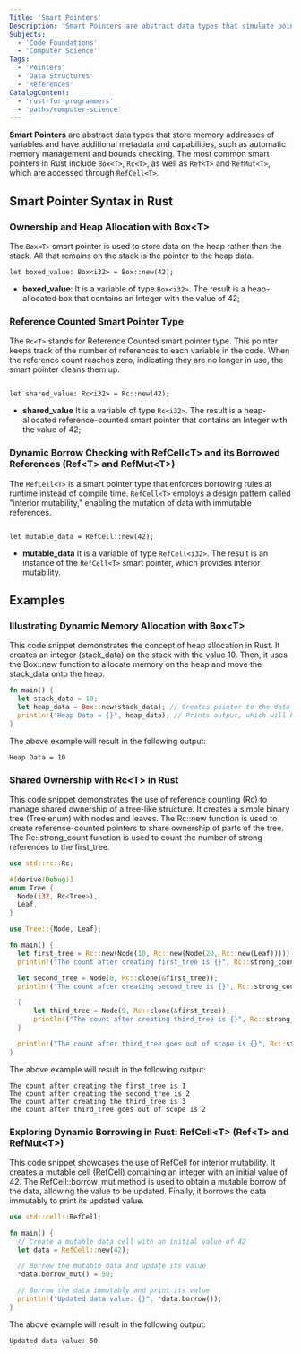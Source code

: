 ```yaml
---
Title: 'Smart Pointers'
Description: 'Smart Pointers are abstract data types that simulate pointers while providing additional features.'
Subjects:
  - 'Code Foundations'
  - 'Computer Science'
Tags:
  - 'Pointers'
  - 'Data Structures'
  - 'References'
CatalogContent:
  - 'rust-for-programmers'
  - 'paths/computer-science'
---
```


**Smart Pointers** are abstract data types that store memory addresses of variables and have additional metadata and capabilities, such as automatic memory management and bounds checking. The most common smart pointers in Rust include `Box<T>`, `Rc<T>`, as well as `Ref<T>` and `RefMut<T>`, which are accessed through `RefCell<T>`.

## Smart Pointer Syntax in Rust

### Ownership and Heap Allocation with Box&lt;T&gt;

The `Box<T>` smart pointer is used to store data on the heap rather than the stack. All that remains on the stack is the pointer to the heap data.

```pseudo
let boxed_value: Box<i32> = Box::new(42);
```

- **boxed_value**: It is a variable of type `Box<i32>`. The result is a heap-allocated box that contains an Integer with the value of 42;

### Reference Counted Smart Pointer Type

The `Rc<T>` stands for Reference Counted smart pointer type. This pointer keeps track of the number of references to each variable in the code. When the reference count reaches zero, indicating they are no longer in use, the smart pointer cleans them up.

```pseudo

let shared_value: Rc<i32> = Rc::new(42);
```

- **shared_value** It is a variable of type `Rc<i32>`. The result is a heap-allocated reference-counted smart pointer that contains an Integer with the value of 42;

###  Dynamic Borrow Checking with RefCell&lt;T&gt; and its Borrowed References (Ref&lt;T&gt; and RefMut&lt;T&gt;)

The `RefCell<T>` is a smart pointer type that enforces borrowing rules at runtime instead of compile time. `RefCell<T>` employs a design pattern called "interior mutability," enabling the mutation of data with immutable references.

```pseudo

let mutable_data = RefCell::new(42);
```

- **mutable_data** It is a variable of type `RefCell<i32>`. The result is an instance of the `RefCell<T>` smart pointer, which provides interior mutability.

## Examples

### Illustrating Dynamic Memory Allocation with Box&lt;T&gt;

This code snippet demonstrates the concept of heap allocation in Rust. It creates an integer (stack_data) on the stack with the value 10. Then, it uses the Box::new function to allocate memory on the heap and move the stack_data onto the heap. 

```rust
fn main() {
  let stack_data = 10;
  let heap_data = Box::new(stack_data); // Creates pointer to the data in the heap
  println!("Heap Data = {}", heap_data); // Prints output, which will be 10
}
```

The above example will result in the following output:

```shell
Heap Data = 10
```

### Shared Ownership with Rc&lt;T&gt; in Rust

This code snippet demonstrates the use of reference counting (Rc) to manage shared ownership of a tree-like structure. It creates a simple binary tree (Tree enum) with nodes and leaves. The Rc::new function is used to create reference-counted pointers to share ownership of parts of the tree. The Rc::strong_count function is used to count the number of strong references to the first_tree.

```rust
use std::rc::Rc;

#[derive(Debug)]
enum Tree {
  Node(i32, Rc<Tree>),
  Leaf,
}

use Tree::{Node, Leaf};

fn main() {
  let first_tree = Rc::new(Node(10, Rc::new(Node(20, Rc::new(Leaf)))));
  println!("The count after creating first_tree is {}", Rc::strong_count(&first_tree));

  let second_tree = Node(8, Rc::clone(&first_tree));
  println!("The count after creating second_tree is {}", Rc::strong_count(&first_tree));

  {
      let third_tree = Node(9, Rc::clone(&first_tree));
      println!("The count after creating third_tree is {}", Rc::strong_count(&first_tree));
  }

  println!("The count after third_tree goes out of scope is {}", Rc::strong_count(&first_tree));
}
```

The above example will result in the following output:

```shell
The count after creating the first_tree is 1
The count after creating the second_tree is 2
The count after creating the third_tree is 3
The count after third_tree goes out of scope is 2
```

### Exploring Dynamic Borrowing in Rust: RefCell&lt;T&gt; (Ref&lt;T&gt; and RefMut&lt;T&gt;)

This code snippet showcases the use of RefCell for interior mutability. It creates a mutable cell (RefCell) containing an integer with an initial value of 42. The RefCell::borrow_mut method is used to obtain a mutable borrow of the data, allowing the value to be updated. Finally, it borrows the data immutably to print its updated value.

```rust
use std::cell::RefCell;

fn main() {
  // Create a mutable data cell with an initial value of 42
  let data = RefCell::new(42);

  // Borrow the mutable data and update its value
  *data.borrow_mut() = 50;

  // Borrow the data immutably and print its value
  println!("Updated data value: {}", *data.borrow());
}
```

The above example will result in the following output:

```shell
Updated data value: 50
```